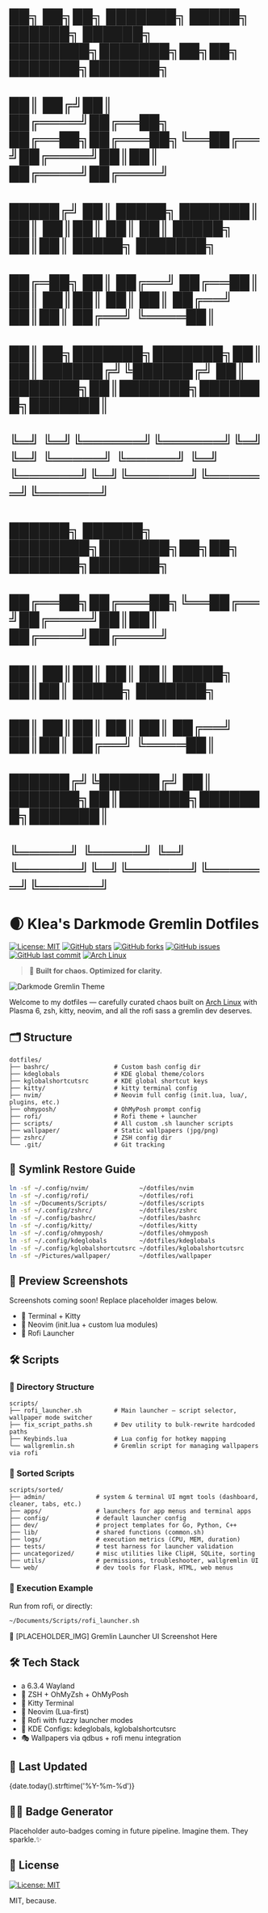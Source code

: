 #  ██╗  ██╗██╗     ███████╗ █████╗     ██████╗  ██████╗ ████████╗███████╗██╗██╗     ███████╗███████╗
#  ██║ ██╔╝██║     ██╔════╝██╔══██╗    ██╔══██╗██╔═══██╗╚══██╔══╝██╔════╝██║██║     ██╔════╝██╔════╝
#  █████╔╝ ██║     █████╗  ███████║    ██║  ██║██║   ██║   ██║   █████╗  ██║██║     █████╗  ███████╗
#  ██╔═██╗ ██║     ██╔══╝  ██╔══██║    ██║  ██║██║   ██║   ██║   ██╔══╝  ██║██║     ██╔══╝  ╚════██║
#  ██║  ██╗███████╗███████╗██║  ██║    ██████╔╝╚██████╔╝   ██║   ███████╗██║███████╗███████╗███████║
#  ╚═╝  ╚═╝╚══════╝╚══════╝╚═╝  ╚═╝    ╚═════╝  ╚═════╝    ╚═╝   ╚══════╝╚═╝╚══════╝╚══════╝╚══════╝
#  ██████╗  ██████╗ ████████╗███████╗██╗██╗     ███████╗███████╗
#  ██╔══██╗██╔═══██╗╚══██╔══╝██╔════╝██║██║     ██╔════╝██╔════╝
#  ██║  ██║██║   ██║   ██║   █████╗  ██║██║     █████╗  ███████╗
#  ██║  ██║██║   ██║   ██║   ██╔══╝  ██║██║     ██╔══╝  ╚════██║
#  ██████╔╝╚██████╔╝   ██║   ███████╗██║███████╗███████╗███████║
#  ╚═════╝  ╚═════╝    ╚═╝   ╚══════╝╚═╝╚══════╝╚══════╝╚══════╝

# 🌒 Klea's Darkmode Gremlin Dotfiles

[![License: MIT](https://img.shields.io/badge/License-MIT-yellow.svg)](https://opensource.org/licenses/MIT)
[![GitHub stars](https://img.shields.io/github/stars/klea/dotfiles?style=social)](https://github.com/klea/dotfiles/stargazers)
[![GitHub forks](https://img.shields.io/github/forks/klea/dotfiles?style=social)](https://github.com/klea/dotfiles/network)
[![GitHub issues](https://img.shields.io/github/issues/klea/dotfiles)](https://github.com/klea/dotfiles/issues)
[![GitHub last commit](https://img.shields.io/github/last-commit/klea/dotfiles)](https://github.com/klea/dotfiles/commits/main)
[![Arch Linux](https://img.shields.io/badge/Arch_Linux-1793D1?style=flat&logo=arch-linux&logoColor=white)](https://archlinux.org)

> 🧪 **Built for chaos. Optimized for clarity.**

![Darkmode Gremlin Theme](https://placehold.co/1200x300/0F0F0F/FFF?text=PLACEHOLDER+HEADER+IMAGE)

Welcome to my dotfiles — carefully curated chaos built on [Arch Linux](https://archlinux.org) with Plasma 6, zsh, kitty, neovim, and all the rofi sass a gremlin dev deserves.

## 🗂️ Structure

```
dotfiles/
├── bashrc/                  # Custom bash config dir
├── kdeglobals               # KDE global theme/colors
├── kglobalshortcutsrc       # KDE global shortcut keys
├── kitty/                   # kitty terminal config
├── nvim/                    # Neovim full config (init.lua, lua/, plugins, etc.)
├── ohmyposh/                # OhMyPosh prompt config
├── rofi/                    # Rofi theme + launcher
├── scripts/                 # All custom .sh launcher scripts
├── wallpaper/               # Static wallpapers (jpg/png)
├── zshrc/                   # ZSH config dir
└── .git/                    # Git tracking
```

## 🔗 Symlink Restore Guide

```bash
ln -sf ~/.config/nvim/              ~/dotfiles/nvim
ln -sf ~/.config/rofi/              ~/dotfiles/rofi
ln -sf ~/Documents/Scripts/         ~/dotfiles/scripts
ln -sf ~/.config/zshrc/             ~/dotfiles/zshrc
ln -sf ~/.config/bashrc/            ~/dotfiles/bashrc
ln -sf ~/.config/kitty/             ~/dotfiles/kitty
ln -sf ~/.config/ohmyposh/          ~/dotfiles/ohmyposh
ln -sf ~/.config/kdeglobals         ~/dotfiles/kdeglobals
ln -sf ~/.config/kglobalshortcutsrc ~/dotfiles/kglobalshortcutsrc
ln -sf ~/Pictures/wallpaper/        ~/dotfiles/wallpaper
```

## 🎨 Preview Screenshots

Screenshots coming soon! Replace placeholder images below.

- 🔹 Terminal + Kitty
- 🔹 Neovim (init.lua + custom lua modules)
- 🔹 Rofi Launcher

## 🛠️ Scripts

### 📂 Directory Structure
```
scripts/
├── rofi_launcher.sh         # Main launcher — script selector, wallpaper mode switcher
├── fix_script_paths.sh      # Dev utility to bulk-rewrite hardcoded paths
├── Keybinds.lua             # Lua config for hotkey mapping
└── wallgremlin.sh           # Gremlin script for managing wallpapers via rofi
```

### 📂 Sorted Scripts
```
scripts/sorted/
├── admin/              # system & terminal UI mgmt tools (dashboard, cleaner, tabs, etc.)
├── apps/               # launchers for app menus and terminal apps
├── config/             # default launcher config
├── dev/                # project templates for Go, Python, C++
├── lib/                # shared functions (common.sh)
├── logs/               # execution metrics (CPU, MEM, duration)
├── tests/              # test harness for launcher validation
├── uncategorized/      # misc utilities like ClipH, SQLite, sorting
├── utils/              # permissions, troubleshooter, wallgremlin UI
└── web/                # dev tools for Flask, HTML, web menus
```

### 🔧 Execution Example
Run from rofi, or directly:
```bash
~/Documents/Scripts/rofi_launcher.sh
```

📸 [PLACEHOLDER_IMG] Gremlin Launcher UI Screenshot Here

## 🛠️ Tech Stack

- a 6.3.4 Wayland
- 🐚 ZSH + OhMyZsh + OhMyPosh
- 🧬 Kitty Terminal
- 🧠 Neovim (Lua-first)
- 🚀 Rofi with fuzzy launcher modes
- 🎨 KDE Configs: kdeglobals, kglobalshortcutsrc
- 🎭 Wallpapers via qdbus + rofi menu integration

## 📅 Last Updated

{date.today().strftime('%Y-%m-%d')}

## 🧙‍♀️ Badge Generator

Placeholder auto-badges coming in future pipeline. Imagine them. They sparkle.✨

## 💖 License

[![License: MIT](https://img.shields.io/badge/License-MIT-yellow.svg)](https://opensource.org/licenses/MIT)

MIT, because.


